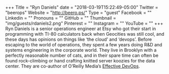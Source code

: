 +++
Title = "Ryn Daniels"
date = "2018-03-19T15:22:49-05:00"
Twitter = "beerops"
Website = "http://beero.ps/"
Type = "guest"
Facebook = ""
Linkedin = ""
Pronouns = ""
GitHub = ""
Thumbnail = "img/guests/rdaniels2.png"
Pinterest = ""
Instagram = ""
YouTube = ""
+++
Ryn Daniels is a senior operations engineer at Etsy who got their start in programming with TI-80 calculators back when Geocities was still cool, and these days has opinions on things like ‘the cloud’ and ‘devops’. Before escaping to the world of operations, they spent a few years doing R&D and systems engineering in the corporate world. They live in Brooklyn with a perfectly reasonable number of cats, and in their spare time can often be found rock-climbing or hand crafting knitted server koozies for the data center. They are co-author of O’Reilly Media’s [Effective DevOps](http://oreil.ly/1BXuIdX).

